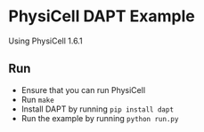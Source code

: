 # PhysiCell DAPT Example

Using PhysiCell 1.6.1

## Run

* Ensure that you can run PhysiCell
* Run `make`
* Install DAPT by running `pip install dapt`
* Run the example by running `python run.py`